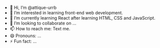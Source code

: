 - 👋 Hi, I’m @attique-urrb
- 👀 I’m interested in learning front-end web development.
- 🌱 I’m currently learning React after learning HTML, CSS and JavaScript.
- 💞️ I’m looking to collaborate on ...
- 📫 How to reach me: Text me.
- 😄 Pronouns: ...
- ⚡ Fun fact: ...

<!---
attique-urrb/attique-urrb is a ✨ special ✨ repository because its `README.md` (this file) appears on your GitHub profile.
You can click the Preview link to take a look at your changes.
--->
